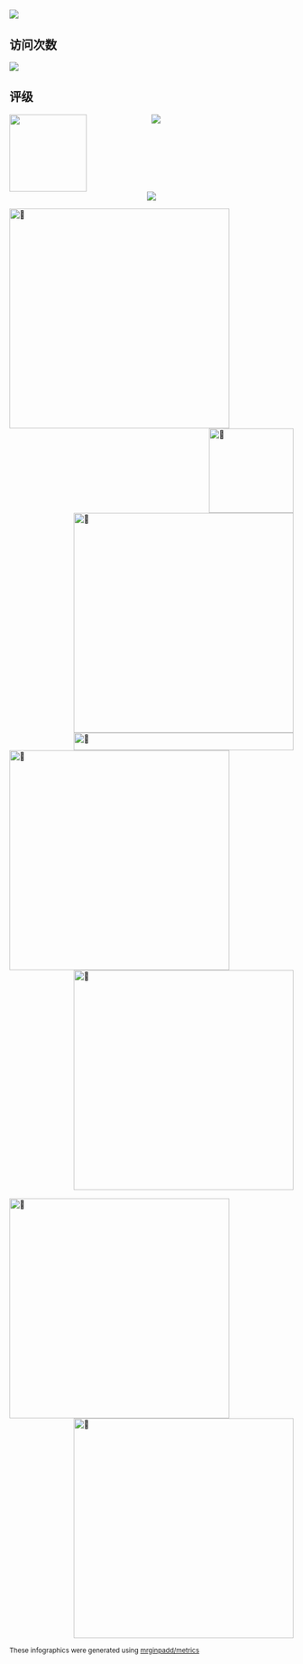 <h1 align="left"> <a href="https://sunguoqi.com/"> <img src="https://readme-typing-svg.herokuapp.com/?lines=我是徐世豪，我为自己代言。"&center=true&size=27"> </a> </h1>

## 访问次数
<div align="left">
<img src="https://profile-counter.glitch.me/mrginpadd/count.svg">
</div>

## 评级
<div style="display: flex;"> 
 
  <div style="flex: 1;">
    <img height="137px" src="https://github-readme-stats.vercel.app/api?username=mrginpadd&hide_title=true&hide_border=true&show_icons=trueline_height=21&text_color=000&icon_color=000&bg_color=0,ea6161,ffc64d,fffc4d,52fa5a&theme=graywhite" />
  </div>
  <div style="flex: 1;">
    <img src="https://github-readme-stats.vercel.app/api/top-langs/?username=mrginpadd&hide_title=true&hide_border=true&layout=compact&langs_count=6&text_color=000&icon_color=fff&bg_color=0,52fa5a,4dfcff,c64dff&theme=graywhite" />
  </div>
</div>

<div style="float: left; width: 30%;"> </div>








<!-- Github数据展示-->
<div align="center"> <img src="https://metrics.lecoq.io/mrginpadd?template=classic&config.timezone=Asia%2Fchengdu"></div>


[<img align="left" width="390" alt="🦑" src="https://gist.githubusercontent.com/mrginpadd/3c6eaedf50273adfb7a510822672f570/raw/general.svg">](#)
[<img align="right" width="150" alt="🦑" src="https://count.getloli.com/get/@:mrginpadd?theme=rule34">](https://www.youtube.com/watch?v=PqXPW0oBKgg)
[<img align="right" width="390" alt="🦑" src="https://gist.githubusercontent.com/mrginpadd/3c6eaedf50273adfb7a510822672f570/raw/medias.svg?p">](#)
[<img align="right" width="390" height="31" alt="🦑" src="https://gist.githubusercontent.com/mrginpadd/3c6eaedf50273adfb7a510822672f570/raw/placeholder.svg">](#)

[<img align="left" width="390" alt="🦑" src="https://gist.githubusercontent.com/mrginpadd/3c6eaedf50273adfb7a510822672f570/raw/sponsors.svg">](https://github.com/sponsors/lowlighter)
[<img align="right" width="390" alt="🦑" src="https://gist.githubusercontent.com/mrginpadd/3c6eaedf50273adfb7a510822672f570/raw/achievements.svg">](#)

[<img width="100%" height="1" alt="🦑" src="https://gist.githubusercontent.com/mrginpadd/3c6eaedf50273adfb7a510822672f570/raw/placeholder.svg">](#)

[<img align="left" width="390" alt="🦑" src="https://gist.githubusercontent.com/mrginpadd/3c6eaedf50273adfb7a510822672f570/raw/splatoon.svg">](#)
[<img align="right" width="390" alt="🦑" src="https://user-images.githubusercontent.com/22963968/190084456-0e077445-abae-4355-8061-5f0830a48d6e.png">](#)

[<img width="100%" height="1" alt="🦑" src="https://gist.githubusercontent.com/mrginpadd/3c6eaedf50273adfb7a510822672f570/raw/placeholder.svg">](#)

<sub>These infographics were generated using [mrginpadd/metrics](https://github.com/mrginpadd/metrics)</sub>
